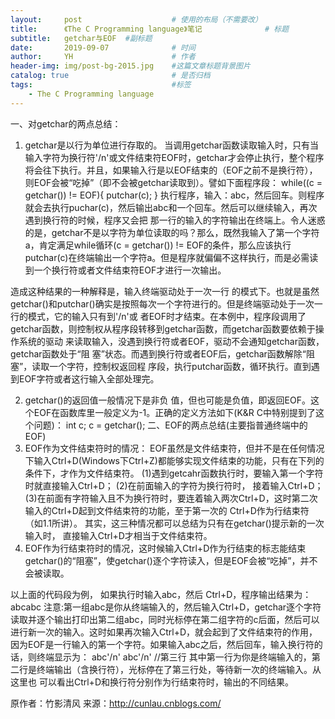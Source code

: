 ```yaml
---
layout:     post                    # 使用的布局（不需要改）
title:      《The C Programming language》笔记              # 标题 
subtitle:   getchar与EOF  #副标题
date:       2019-09-07              # 时间
author:     YH                      # 作者
header-img: img/post-bg-2015.jpg    #这篇文章标题背景图片
catalog: true                       # 是否归档
tags:                               #标签
    - The C Programming language
---
```

一、对getchar的两点总结：
1. getchar是以行为单位进行存取的。
当调用getchar函数读取输入时，只有当输入字符为换行符'/n'或文件结束符EOF时，getchar才会停止执行，整个程序将会往下执行。并且，如果输入行是以EOF结束的（EOF之前不是换行符），则EOF会被“吃掉”（即不会被getchar读取到）。譬如下面程序段：
while((c = getchar()) != EOF){
putchar(c);
}
执行程序，输入：abc，然后回车。则程序就会去执行puchar(c)，然后输出abc和一个回车。然后可以继续输入，再次遇到换行符的时候，程序又会把 那一行的输入的字符输出在终端上。令人迷惑的是，getchar不是以字符为单位读取的吗？那么，既然我输入了第一个字符a，肯定满足while循环(c = getchar()) != EOF的条件，那么应该执行putchar(c)在终端输出一个字符a。但是程序就偏偏不这样执行，而是必需读到一个换行符或者文件结束符EOF才进行一次输出。
 
造成这种结果的一种解释是，输入终端驱动处于一次一行 的模式下。也就是虽然getchar()和putchar()确实是按照每次一个字符进行的。但是终端驱动处于一次一行的模式，它的输入只有到'/n'或 者EOF时才结束。在本例中，程序段调用了getchar函数，则控制权从程序段转移到getchar函数，而getchar函数要依赖于操作系统的驱动 来读取输入，没遇到换行符或者EOF，驱动不会通知getchar函数，getchar函数处于“阻 塞”状态。而遇到换行符或者EOF后，getchar函数解除“阻塞”，读取一个字符，控制权返回程 序段，执行putchar函数，循环执行。直到遇到EOF字符或者这行输入全部处理完。

2. getchar()的返回值一般情况下是非负 值，但也可能是负值，即返回EOF。这个EOF在函数库里一般定义为-1。正确的定义方法如下(K&R C中特别提到了这个问题)：
int c;
c = getchar();
二、EOF的两点总结(主要指普通终端中的EOF)
1. EOF作为文件结束符时的情况：
EOF虽然是文件结束符，但并不是在任何情况下输入Ctrl+D(Windows下Ctrl+Z)都能够实现文件结束的功能，只有在下列的条件下，才作为文件结束符。
(1)遇到getcahr函数执行时，要输入第一个字符时就直接输入Ctrl+D；
(2)在前面输入的字符为换行符时， 接着输入Ctrl+D；
(3)在前面有字符输入且不为换行符时，要连着输入两次Ctrl+D，这时第二次输入的Ctrl+D起到文件结束符的功能，至于第一次的
Ctrl+D作为行结束符（如1.1所讲）。
其实，这三种情况都可以总结为只有在getchar()提示新的一次输入时， 直接输入Ctrl+D才相当于文件结束符。
2. EOF作为行结束符时的情况，这时候输入Ctrl+D作为行结束的标志能结束getchar()的“阻塞”，使getchar()逐个字符读入，但是EOF会被“吃掉”，并不会被读取。
 
以上面的代码段为例， 如果执行时输入abc，然后 Ctrl+D，程序输出结果为：
abcabc
注意:第一组abc是你从终端输入的，然后输入Ctrl+D，getchar逐个字符读取并逐个输出打印出第二组abc，同时光标停在第二组字符的c后面，然后可以进行新一次的输入。这时如果再次输入Ctrl+D，就会起到了文件结束符的作用，因为EOF是一行输入的第一个字符。如果输入abc之后，然后回车，输入换行符的话，则终端显示为：
abc'/n'
abc'/n'
//第三行
其中第一行为你是终端输入的，第二行是终端输出（含换行符），光标停在了第三行处，等待新一次的终端输入。从这里也 可以看出Ctrl+D和换行符分别作为行结束符时，输出的不同结果。

原作者：竹影清风
来源：http://cunlau.cnblogs.com/
